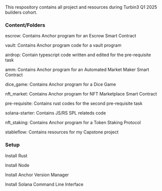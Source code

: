 This respository contains all project and resources during Turbin3 Q1 2025 builders cohort.


### Content/Folders
escrow: Contains Anchor program for an Escrow Smart Contract 

vault: Contains Anchor program code for a vault program

airdrop: Contain typescript code written and edited for the pre-requisite task

amm: Contains Anchor program for an Automated Market Maker Smart Contract

dice_game: Contains Anchor program for a Dice Game

nft_market: Contains Anchor program for NFT Marketplace Smart Contract

pre-requisite: Contains rust codes for the second pre-requisite task

solana-starter: Contains JS/RS SPL relateds code

nft_staking: Contains Anchor program for a Token Staking Protocol

stableflow: Contains resources for my Capstone project


### Setup
Install Rust

Install Node

Install Anchor Version Manager

Install Solana Command Line Interface